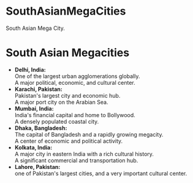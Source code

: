 # SouthAsianMegaCities
South Asian Mega City.

<!DOCTYPE html>
<html>
<head>
<title>South Asian Megacities</title>
</head>
<body>

<h1>South Asian Megacities</h1>

<ul>
  <li>
    <strong>Delhi, India:</strong><br>
    One of the largest urban agglomerations globally.<br>
    A major political, economic, and cultural center.
  </li>
  <li>
    <strong>Karachi, Pakistan:</strong><br>
    Pakistan's largest city and economic hub.<br>
    A major port city on the Arabian Sea.
  </li>
  <li>
    <strong>Mumbai, India:</strong><br>
    India's financial capital and home to Bollywood.<br>
    A densely populated coastal city.
  </li>
    <li>
    <strong>Dhaka, Bangladesh:</strong><br>
    The capital of Bangladesh and a rapidly growing megacity.<br>
    A center of economic and political activity.
  </li>
  <li>
    <strong>Kolkata, India:</strong><br>
    A major city in eastern India with a rich cultural history.<br>
    A significant commercial and transportation hub.
  </li>
  <li>
    <strong>Lahore, Pakistan:</strong><br>
    one of Pakistan's largest cities, and a very important cultural center.
  </li>
</ul>

</body>
</html>
